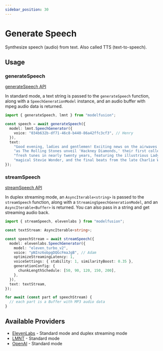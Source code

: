 ```yaml
---
sidebar_position: 30
---
```


# Generate Speech

Synthesize speech (audio) from text. Also called TTS (text-to-speech).

## Usage

### generateSpeech

[generateSpeech API](/api/modules#generatespeech)

In standard mode, a text string is passed to the `generateSpeech` function, along with a `SpeechGenerationModel` instance, and an audio buffer with mpeg audio data is returned.

```ts
import { generateSpeech, lmnt } from "modelfusion";

const speech = await generateSpeech({
  model: lmnt.SpeechGenerator({
    voice: "034b632b-df71-46c8-b440-86a42ffc3cf3", // Henry
  }),
  text:
    "Good evening, ladies and gentlemen! Exciting news on the airwaves tonight " +
    "as The Rolling Stones unveil 'Hackney Diamonds,' their first collection of " +
    "fresh tunes in nearly twenty years, featuring the illustrious Lady Gaga, the " +
    "magical Stevie Wonder, and the final beats from the late Charlie Watts.",
});
```

### streamSpeech

[streamSpeech API](/api/modules#streamspeech)

In duplex streaming mode, an `AsyncIterable<string>` is passed to the `streamSpeech` function, along with a `StreamingSpeechGenerationModel`, and an `AsyncIterable<Buffer>` is returned. You can also pass in a string and get streaming audio back.

```ts
import { streamSpeech, elevenlabs } from "modelfusion";

const textStream: AsyncIterable<string>;

const speechStream = await streamSpeech({
  model: elevenlabs.SpeechGenerator({
    model: "eleven_turbo_v2",
    voice: "pNInz6obpgDQGcFmaJgB", // Adam
    optimizeStreamingLatency: 1,
    voiceSettings: { stability: 1, similarityBoost: 0.35 },
    generationConfig: {
      chunkLengthSchedule: [50, 90, 120, 150, 200],
    },
  }),
  text: textStream,
});

for await (const part of speechStream) {
  // each part is a Buffer with MP3 audio data
}
```

## Available Providers

- [ElevenLabs](/integration/model-provider/elevenlabs) - Standard mode and duplex streaming mode
- [LMNT](/integration/model-provider/lmnt) - Standard mode
- [OpenAI](/integration/model-provider/openai) - Standard mode
